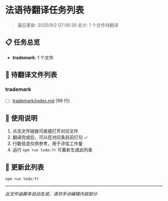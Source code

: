# 法语待翻译任务列表

> 最后更新: 2025/9/2 07:08:39
> 总计: 1 个文件待翻译

## 📋 任务总览

- **trademark**: 1 个文件

## 📝 待翻译文件列表

### trademark

- [ ] [trademark/index.md](./trademark/index.md) (99 行)

## 📖 使用说明

1. 点击文件链接可直接打开对应文件
2. 翻译完成后，可以在对应条目前打勾 ✓
3. 行数信息仅供参考，用于评估工作量
4. 运行 `npm run todo:fr` 可重新生成此列表

## 🔄 更新此列表

```bash
npm run todo:fr
```

---

*此文件由脚本自动生成，请勿手动编辑内容部分*
